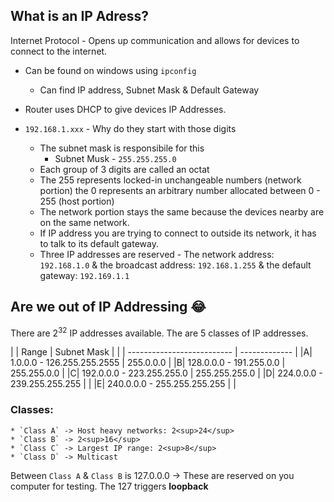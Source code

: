 ## What is an IP Adress?

Internet Protocol - Opens up communication and allows for devices to connect to the internet.

 * Can be found on windows using `ipconfig`
 	* Can find IP address, Subnet Mask & Default Gateway

 * Router uses DHCP to give devices IP Addresses.
 * `192.168.1.xxx` - Why do they start with those digits
 	*  The subnet mask is responsibile for this
        * Subnet Musk - `255.255.255.0`
	* Each group of 3 digits are called an octat
 	* The 255 represents locked-in unchangeable numbers (network portion) the 0 represents an arbitrary number allocated between 0 - 255 (host portion)
 	* The network portion stays the same because the devices nearby are on the same network.
	* If IP address you are trying to connect to outside its network, it has to talk to its default gateway.
	* Three IP addresses are reserved - The network address: `192.168.1.0` & the broadcast address: `192.168.1.255` & the default gateway: `192.169.1.1`

## Are we out of IP Addressing :joy:

There are 2<sup>32</sup> IP addresses available.
The are 5 classes of IP addresses.

| | Range                       | Subnet Mask   |
| | --------------------------  | ------------- |
|A| 1.0.0.0 - 126.255.255.2555  | 255.0.0.0     |
|B| 128.0.0.0 - 191.255.0.0     | 255.255.0.0   |
|C| 192.0.0.0 - 223.255.255.0   | 255.255.255.0 | 
|D| 224.0.0.0 - 239.255.255.255 |               |
|E| 240.0.0.0 - 255.255.255.255 |               |

### Classes:

	* `Class A` -> Host heavy networks: 2<sup>24</sup>
	* `Class B` -> 2<sup>16</sup>
	* `Class C` -> Largest IP range: 2<sup>8</sup>
	* `Class D` -> Multicast

Between `Class A` & `Class B` is 127.0.0.0 -> These are reserved on you computer for testing. The 127 triggers **loopback**
